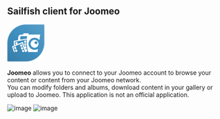 ## Sailfish client for Joomeo

![icon](icons/86x86/harbour-joomeo.png)

**Joomeo** allows you to connect to your Joomeo account to browse
your content or content from your Joomeo network.  
You can modify folders and albums, download content in your gallery or upload
to Joomeo. 
This application is not an official application.

![image](images/screenshot1.png=270x480)
![image](images/screenshot2.png=270x480)
